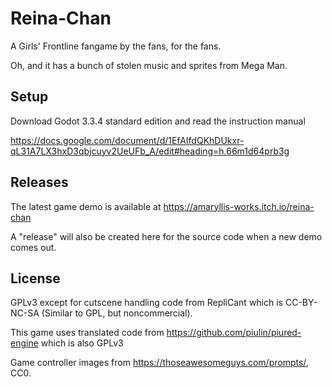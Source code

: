 # Reina-Chan
A Girls' Frontline fangame by the fans, for the fans.

Oh, and it has a bunch of stolen music and sprites from Mega Man.

## Setup
Download Godot 3.3.4 standard edition and read the instruction manual

https://docs.google.com/document/d/1EfAIfdQKhDUkxr-qL31A7LX3hxD3qbjcuyv2UeUFb_A/edit#heading=h.66m1d64prb3g

## Releases
The latest game demo is available at https://amaryllis-works.itch.io/reina-chan

A "release" will also be created here for the source code when a new demo comes out.

## License
GPLv3 except for cutscene handling code from RepliCant which is CC-BY-NC-SA (Similar to GPL, but noncommercial).

This game uses translated code from https://github.com/piulin/piured-engine which is also GPLv3

Game controller images from https://thoseawesomeguys.com/prompts/, CC0.
